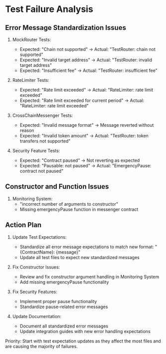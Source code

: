 # Test Failure Analysis

## Error Message Standardization Issues

1. MockRouter Tests:
   - Expected: "Chain not supported" -> Actual: "TestRouter: chain not supported"
   - Expected: "Invalid target address" -> Actual: "TestRouter: invalid target address"
   - Expected: "Insufficient fee" -> Actual: "TestRouter: insufficient fee"

2. RateLimiter Tests:
   - Expected: "Rate limit exceeded" -> Actual: "RateLimiter: rate limit exceeded"
   - Expected: "Rate limit exceeded for current period" -> Actual: "RateLimiter: rate limit exceeded"

3. CrossChainMessenger Tests:
   - Expected: "Invalid message format" -> Message reverted without reason
   - Expected: "Invalid token amount" -> Actual: "TestRouter: token transfers not supported"

4. Security Feature Tests:
   - Expected: "Contract paused" -> Not reverting as expected
   - Expected: "Pausable: not paused" -> Actual: "EmergencyPause: contract not paused"

## Constructor and Function Issues
1. Monitoring System:
   - "incorrect number of arguments to constructor"
   - Missing emergencyPause function in messenger contract

## Action Plan

1. Update Test Expectations:
   - Standardize all error message expectations to match new format: "{ContractName}: {message}"
   - Update all test files to expect new standardized messages

2. Fix Constructor Issues:
   - Review and fix constructor argument handling in Monitoring System
   - Add missing emergencyPause functionality

3. Fix Security Features:
   - Implement proper pause functionality
   - Standardize pause-related error messages

4. Update Documentation:
   - Document all standardized error messages
   - Update integration guides with new error handling expectations

Priority: Start with test expectation updates as they affect the most files and are causing the majority of failures.
